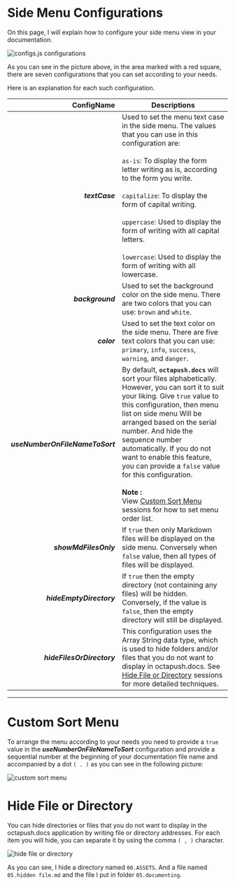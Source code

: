 # Side Menu Configurations

On this page, I will explain how to configure your side menu view in your documentation.

![configs.js configurations](https://cdn.rawgit.com/octapush/documentations/09344e6b/octapush.docs/00.ASSETS/images/configs-js-behave-sidemenu.png)

As you can see in the picture above, in the area marked with a red square, there are seven configurations that you can set according to your needs.

Here is an explanation for each such configuration.

ConfigName                      | Descriptions
------------------------------: | ------------
_**textCase**_                  | Used to set the menu text case in the side menu. The values that you can use in this configuration are:<br /><br />`as-is`: To display the form letter writing as is, according to the form you write.<br /><br />`capitalize`: To display the form of capital writing.<br /><br />`uppercase`: Used to display the form of writing with all capital letters.<br /><br />`lowercase`: Used to display the form of writing with all lowercase.
_**background**_                | Used to set the background color on the side menu. There are two colors that you can use: `brown` and `white`.
_**color**_                     | Used to set the text color on the side menu. There are five text colors that you can use: `primary`, `info`, `success`, `warning`, and `danger`.
_**useNumberOnFileNameToSort**_ | By default, **`octapush.docs`** will sort your files alphabetically. However, you can sort it to suit your liking. Give `true` value to this configuration, then menu list on side menu Will be arranged based on the serial number. And hide the sequence number automatically. If you do not want to enable this feature, you can provide a `false` value for this configuration.<br /><br />**Note :**<br />View [Custom Sort Menu](#custom-sort-menu) sessions for how to set menu order list.
_**showMdFilesOnly**_           | If `true` then only Markdown files will be displayed on the side menu. Conversely when `false` value, then all types of files will be displayed.
_**hideEmptyDirectory**_        | If `true` then the empty directory (not containing any files) will be hidden. Conversely, if the value is `false`, then the empty directory will still be displayed.
_**hideFilesOrDirectory**_      | This configuration uses the Array String data type, which is used to hide folders and/or files that you do not want to display in octapush.docs. See [Hide File or Directory](#hide-file-or-directory) sessions for more detailed techniques.

- - -

# Custom Sort Menu
To arrange the menu according to your needs you need to provide a `true` value in the _**useNumberOnFileNameToSort**_ configuration and provide a sequential number at the beginning of your documentation file name and accompanied by a dot `( . )` as you can see in the following picture:


![custom sort menu](https://cdn.rawgit.com/octapush/documentations/09344e6b/octapush.docs/00.ASSETS/images/github-octadocs-useNumberOnFileNameToSort.png)

# Hide File or Directory
You can hide directories or files that you do not want to display in the octapush.docs application by writing file or directory addresses. For each item you will hide, you can separate it by using the comma `( , )` character.

![hide file or directory](https://cdn.rawgit.com/octapush/documentations/09344e6b/octapush.docs/00.ASSETS/images/configs-js-behave-sidemenu-hidding.png)

As you can see, I hide a directory named `00.ASSETS`. And a file named `05.hidden file.md` and the file I put in folder `05.documenting`.